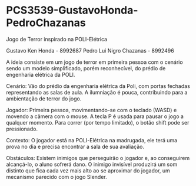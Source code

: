 # PCS3539-GustavoHonda-PedroChazanas

Jogo de Terror inspirado na POLI-Elétrica

Gustavo Ken Honda - 8992687
Pedro Lui Nigro Chazanas - 8992496

A ideia consiste em um jogo de terror em primeira pessoa com o cenário sendo um modelo simplificado, porém reconhecível, do prédio de engenharia elétrica da POLI.

Cenário: Vão do prédio da engenharia elétrica da Poli, com portas fechadas representando as salas de aula. A ilumniação é pouca, contribuindo para a ambientação de terror do jogo.

Jogador: Primeira pessoa, movimentando-se com o teclado (WASD) e movendo a câmera com o mouse. A tecla P é usada para pausar o jogo a qualquer momento. Para correr (por tempo limitado), o botão shift pode ser pressionado.

Contexto: O jogador está na POLI-Elétrica na madrugada, ele terá uma prova no dia e precisa encontrar a sala de sua avaliação.

Obstáculos: Existem inimigos que perseguirão o jogador e, ao conseguirem alcançá-lo, o aluno sofrerá dano. O inimigo invisível produzirá um som distinto que fica cada vez mais alto ao se aproximar do jogador, um mecanismo parecido com o jogo Slender.
